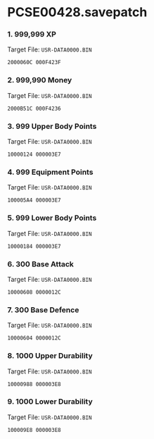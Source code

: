 # PCSE00428.savepatch

### 1. 999,999 XP

Target File: `USR-DATA0000.BIN`

```
2000060C 000F423F
```

### 2. 999,990 Money

Target File: `USR-DATA0000.BIN`

```
2000B51C 000F4236
```

### 3. 999 Upper Body Points

Target File: `USR-DATA0000.BIN`

```
10000124 000003E7
```

### 4. 999 Equipment Points

Target File: `USR-DATA0000.BIN`

```
100005A4 000003E7
```

### 5. 999 Lower Body Points

Target File: `USR-DATA0000.BIN`

```
10000184 000003E7
```

### 6. 300 Base Attack

Target File: `USR-DATA0000.BIN`

```
10000608 0000012C
```

### 7. 300 Base Defence

Target File: `USR-DATA0000.BIN`

```
10000604 0000012C
```

### 8. 1000 Upper Durability

Target File: `USR-DATA0000.BIN`

```
10000988 000003E8
```

### 9. 1000 Lower Durability

Target File: `USR-DATA0000.BIN`

```
100009E8 000003E8
```

